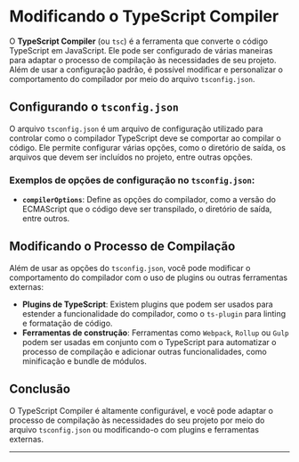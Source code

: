 # Modificando o TypeScript Compiler

O **TypeScript Compiler** (ou `tsc`) é a ferramenta que converte o código TypeScript em JavaScript. Ele pode ser configurado de várias maneiras para adaptar o processo de compilação às necessidades de seu projeto. Além de usar a configuração padrão, é possível modificar e personalizar o comportamento do compilador por meio do arquivo `tsconfig.json`.

## Configurando o `tsconfig.json`

O arquivo `tsconfig.json` é um arquivo de configuração utilizado para controlar como o compilador TypeScript deve se comportar ao compilar o código. Ele permite configurar várias opções, como o diretório de saída, os arquivos que devem ser incluídos no projeto, entre outras opções.

### Exemplos de opções de configuração no `tsconfig.json`:

- **`compilerOptions`**: Define as opções do compilador, como a versão do ECMAScript que o código deve ser transpilado, o diretório de saída, entre outros.

## Modificando o Processo de Compilação

Além de usar as opções do `tsconfig.json`, você pode modificar o comportamento do compilador com o uso de plugins ou outras ferramentas externas:

- **Plugins de TypeScript**: Existem plugins que podem ser usados para estender a funcionalidade do compilador, como o `ts-plugin` para linting e formatação de código.
- **Ferramentas de construção**: Ferramentas como `Webpack`, `Rollup` ou `Gulp` podem ser usadas em conjunto com o TypeScript para automatizar o processo de compilação e adicionar outras funcionalidades, como minificação e bundle de módulos.

## Conclusão

O TypeScript Compiler é altamente configurável, e você pode adaptar o processo de compilação às necessidades do seu projeto por meio do arquivo `tsconfig.json` ou modificando-o com plugins e ferramentas externas.

---